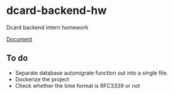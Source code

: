 # dcard-backend-hw
Dcard backend intern homework

[Document](https://drive.google.com/file/d/1AreBiHDUYXH6MI5OqWpKP-f6-W0zA8np/view)

## To do

- Separate database automigrate function out into a single file.
- Dockerize the project
- Check whether the time format is RFC3339 or not
